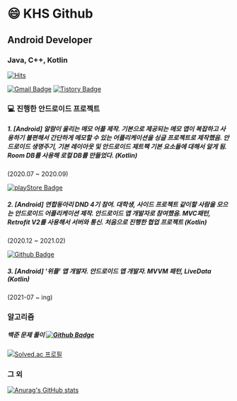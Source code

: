 # 😄 KHS Github
## Android Developer
### Java, C++, Kotlin

[![Hits](https://hits.seeyoufarm.com/api/count/incr/badge.svg?url=https%3A%2F%2Fgithub.com%2Fhaesoo9410&count_bg=%23EB8B10&title_bg=%23684327&icon=&icon_color=%23E7E7E7&title=VISIT&edge_flat=false)](https://github.com/haesoo9410)

[![Gmail Badge](https://img.shields.io/badge/Gmail-D14836?style=flat&logo=Gmail&logoColor=white)](mailto:psknal27@gmail.com)
[![Tistory Badge](https://img.shields.io/badge/Blog-555263?style=flat&logoColor=white)](https://kimyunseok.tistory.com/)

### 💻 진행한 안드로이드 프로젝트

##### 1. [Android] 알람이 울리는 메모 어플 제작. 기본으로 제공되는 메모 앱이 복잡하고 사용하기 불편해서 간단하게 메모할 수 있는 어플리케이션을 싱글 프로젝트로 제작했음. 안드로이드 생명주기, 기본 레이아웃 및 안드로이드 제트팩 기본 요소들에 대해서 알게 됨. Room DB를 사용해 로컬 DB를 만들었다. (Kotlin)
(2020.07 ~ 2020.09) 

[![playStore Badge](https://img.shields.io/badge/PlayStore-555263?style=flat&logoColor=white)](https://play.google.com/store/apps/details?id=com.landvibe.alamemo&hl=en_AU&gl=US) 

##### 2. [Android] 연합동아리 DND 4기 참여. 대학생, 사이드 프로젝트 같이할 사람을 모으는 안드로이드 어플리케이션 제작. 안드로이드 앱 개발자로 참여했음. MVC패턴, Retrofit V2를 사용해서 서버와 통신. 처음으로 진행한 협업 프로젝트 (Kotlin)
(2020.12 ~ 2021.02) 

[![Github Badge](https://img.shields.io/badge/Repository-555263?style=flat&logoColor=white)](https://github.com/dnd-side-project/dnd-mentee-4th-3-android/) 

##### 3. [Android] '위플' 앱 개발자.  안드로이드 앱 개발자. MVVM 패턴, LiveData (Kotlin)
(2021-07 ~ ing)

### 알고리즘

##### 백준 문제 풀이 [![Github Badge](https://img.shields.io/badge/Repository-555263?style=flat&logoColor=white)](https://github.com/kimyunseok/cpp/tree/master/algorithm/baekjoon) 

[![Solved.ac
프로필](http://mazassumnida.wtf/api/v2/generate_badge?boj=hk1554)](https://solved.ac/hk1554)

### 그 외

[![Anurag's GitHub stats](https://github-readme-stats.vercel.app/api?username=kimyunseok)](https://github.com/kimyunseok)
